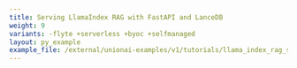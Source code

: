 ```yaml
---
title: Serving LlamaIndex RAG with FastAPI and LanceDB
weight: 9
variants: -flyte +serverless +byoc +selfmanaged
layout: py_example
example_file: /external/unionai-examples/v1/tutorials/llama_index_rag_serving/llama_index_rag.py
---
```

